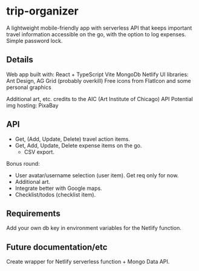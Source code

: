 # trip-organizer
A lightweight mobile-friendly app with serverless API that keeps important travel information accessible on the go, with the option to log expenses. Simple password lock.

## Details
Web app built with:
React + TypeScript
Vite
MongoDb
Netlify
UI libraries: Ant Design, AG Grid (probably overkill)
Free icons from FlatIcon and some personal graphics

Additional art, etc. credits to the AIC (Art Institute of Chicago) API
Potential img hosting: PixaBay

## API
- Get, (Add, Update, Delete) travel action items.
- Get, Add, Update, Delete expense items on the go. 
  - CSV export.

Bonus round:
- User avatar/username selection (user item). Get req only for now.
- Additional art.
- Integrate better with Google maps.
- Checklist/todos (checklist item).

## Requirements
Add your own db key in environment variables for the Netlify function.

## Future documentation/etc
Create wrapper for Netlify serverless function + Mongo Data API.



